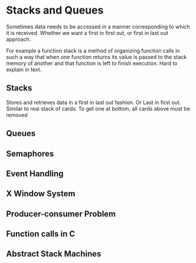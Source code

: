 # Stacks and Queues

Sometimes data needs to be accessed in a manner corresponding to which it is received.
Whether we want a first in first out, or first in last out approach.

For example a function stack is a method of organizing function calls in such a way
that when one function returns its value is passed to the stack memory of another and that function is left
to finish execution. Hard to explain in text.

## Stacks

Stores and retrieves data in a first in last out fashion. Or Last in first out. 
Similar to real stack of cards. To get one at bottom, all cards above must be removed

## Queues

## Semaphores

## Event Handling

## X Window System

## Producer-consumer Problem

## Function calls in C

## Abstract Stack Machines


